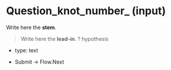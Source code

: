 # Question_knot_number_ (input)

Write here the **stem**.

> Write here the **lead-in**.
? hypothesis
  * type: text

* Submit -> Flow.Next
